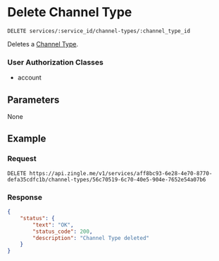 # Delete Channel Type

    DELETE services/:service_id/channel-types/:channel_type_id
    
Deletes a [Channel Type].

### User Authorization Classes 
* account

## Parameters
None

## Example
### Request

    DELETE https://api.zingle.me/v1/services/aff8bc93-6e28-4e70-8770-defa35cdfc1b/channel-types/56c70519-6c70-40e5-904e-7652e54a07b6

### Response
``` json
{
    "status": {
        "text": "OK",
        "status_code": 200,
        "description": "Channel Type deleted"
    } 
}
```

[Channel Type]: README.md
